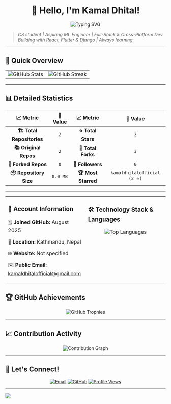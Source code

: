 <div align="center">

# 👋 Hello, I'm Kamal Dhital!

<img src="https://readme-typing-svg.herokuapp.com?font=Fira+Code&size=22&duration=3000&pause=1000&color=00D4AA&center=true&vCenter=true&width=600&lines=Welcome+to+my+GitHub+profile!;2%2B+repositories+and+counting...;2+stars+earned+so+far!;Always+learning%2C+always+coding!" alt="Typing SVG" />

</div>

> *CS student | Aspiring ML Engineer | Full-Stack & Cross-Platform Dev Building with React, Flutter & Django | Always learning*

---

## 🎯 Quick Overview

<div align="center">

<table>
<tr>
<td align="center">
  <img src="https://github-readme-stats.vercel.app/api?username=kamaldhitalofficial&show_icons=true&theme=tokyonight&hide_border=true&bg_color=0D1117&title_color=00D4AA&text_color=FFFFFF&icon_color=00D4AA" alt="GitHub Stats" />
</td>
<td align="center">
  <img src="https://github-readme-streak-stats.herokuapp.com/?user=kamaldhitalofficial&theme=tokyonight&hide_border=true&background=0D1117&stroke=00D4AA&ring=00D4AA&fire=FF6B6B&currStreakLabel=00D4AA" alt="GitHub Streak" />
</td>
</tr>
</table>

</div>

---

## 📊 Detailed Statistics

<div align="center">

| 📈 **Metric** | 🔢 **Value** | 📈 **Metric** | 🔢 **Value** |
|:---:|:---:|:---:|:---:|
| **🏗️ Total Repositories** | `2` | **⭐ Total Stars** | `2` |
| **📚 Original Repos** | `2` | **🍴 Total Forks** | `3` |
| **🔄 Forked Repos** | `0` | **👥 Followers** | `0` |
| **📦 Repository Size** | `0.0 MB` | **🏆 Most Starred** | `kamaldhitalofficial (2 ⭐)` |

</div>

---
<div align="center">
<table>
<tr>
<td valign="top" width="50%">

### 📅 Account Information

🗓️ **Joined GitHub:** August 2025

📍 **Location:** Kathmandu, Nepal

🌐 **Website:** Not specified

✉️ **Public Email:** kamaldhitalofficial@gmail.com

</td>
<td valign="top" width="50%">

### 🛠️ Technology Stack & Languages

<div align="center">

<img src="https://github-readme-stats.vercel.app/api/top-langs/?username=kamaldhitalofficial&layout=donut&theme=tokyonight&hide_border=true&bg_color=0D1117&title_color=00D4AA&text_color=FFFFFF&langs_count=5" alt="Top Languages" />

</div>

</td>
</tr>
</table>
</div>


## 🏆 GitHub Achievements

<div align="center">

<img src="https://github-profile-trophy.vercel.app/?username=kamaldhitalofficial&theme=tokyonight&no-frame=true&no-bg=true&margin-w=4&column=7" alt="GitHub Trophies" />

</div>

---

## 📈 Contribution Activity

<div align="center">

<img src="https://github-readme-activity-graph.vercel.app/graph?username=kamaldhitalofficial&bg_color=0D1117&color=00D4AA&line=00D4AA&point=FFFFFF&area=true&hide_border=true" alt="Contribution Graph" />

</div>

---

## 🤝 Let's Connect!

<div align="center">

[![Email](https://img.shields.io/badge/Email-D14836?style=for-the-badge&logo=gmail&logoColor=white)](mailto:kamaldhitalofficial@gmail.com) [![GitHub](https://img.shields.io/badge/GitHub-000000?style=for-the-badge&logo=github&logoColor=white)](https://github.com/kamaldhitalofficial)
[![Profile Views](https://komarev.com/ghpvc/?username=kamaldhitalofficial&color=00D4AA&style=for-the-badge&label=PROFILE+VIEWS)](https://github.com/kamaldhitalofficial)

</div>

---


<img src="https://capsule-render.vercel.app/api?type=waving&color=gradient&customColorList=6,11,20&height=100&section=footer&text=Thanks%20for%20visiting!&fontSize=24&fontColor=fff&animation=twinkling" />

</div>